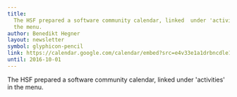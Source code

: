 ```yaml
---
title:
  The HSF prepared a software community calendar, linked  under 'activies' in
  the menu.
author: Benedikt Hegner
layout: newsletter
symbol: glyphicon-pencil
link: https://calendar.google.com/calendar/embed?src=e4v33e1a1drbncdle1n03ahpcs%40group.calendar.google.com&ctz=Europe/Amsterdam
until: 2016-10-01
---
```


The HSF prepared a software community calendar, linked under 'activities' in the
menu.
